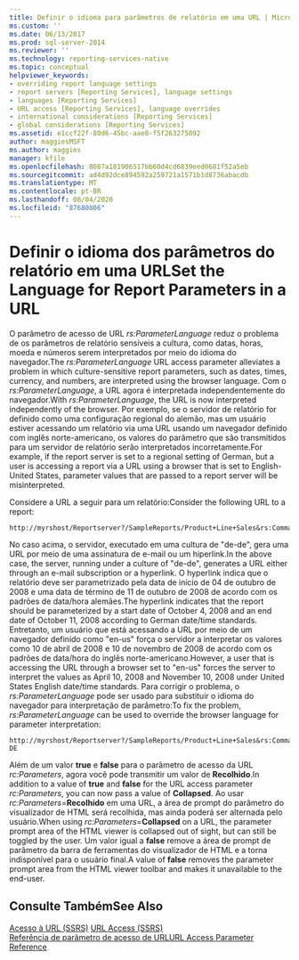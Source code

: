 ```yaml
---
title: Definir o idioma para parâmetros de relatório em uma URL | Microsoft Docs
ms.custom: ''
ms.date: 06/13/2017
ms.prod: sql-server-2014
ms.reviewer: ''
ms.technology: reporting-services-native
ms.topic: conceptual
helpviewer_keywords:
- overriding report language settings
- report servers [Reporting Services], language settings
- languages [Reporting Services]
- URL access [Reporting Services], language overrides
- international considerations [Reporting Services]
- global considerations [Reporting Services]
ms.assetid: e1ccf22f-80d6-45bc-aae0-f5f263275092
author: maggiesMSFT
ms.author: maggies
manager: kfile
ms.openlocfilehash: 8087a181906517bb60d4cd6839eed0681f52a5eb
ms.sourcegitcommit: ad4d92dce894592a259721a1571b1d8736abacdb
ms.translationtype: MT
ms.contentlocale: pt-BR
ms.lasthandoff: 08/04/2020
ms.locfileid: "87680806"
---
```

# <a name="set-the-language-for-report-parameters-in-a-url"></a><span data-ttu-id="311ec-102">Definir o idioma dos parâmetros do relatório em uma URL</span><span class="sxs-lookup"><span data-stu-id="311ec-102">Set the Language for Report Parameters in a URL</span></span>
  <span data-ttu-id="311ec-103">O parâmetro de acesso de URL *rs:ParameterLanguage* reduz o problema de os parâmetros de relatório sensíveis a cultura, como datas, horas, moeda e números serem interpretados por meio do idioma do navegador.</span><span class="sxs-lookup"><span data-stu-id="311ec-103">The *rs:ParameterLanguage* URL access parameter alleviates a problem in which culture-sensitive report parameters, such as dates, times, currency, and numbers, are interpreted using the browser language.</span></span> <span data-ttu-id="311ec-104">Com o *rs:ParameterLanguage*, a URL agora é interpretada independentemente do navegador.</span><span class="sxs-lookup"><span data-stu-id="311ec-104">With *rs:ParameterLanguage*, the URL is now interpreted independently of the browser.</span></span> <span data-ttu-id="311ec-105">Por exemplo, se o servidor de relatório for definido como uma configuração regional do alemão, mas um usuário estiver acessando um relatório via uma URL usando um navegador definido com inglês norte-americano, os valores do parâmetro que são transmitidos para um servidor de relatório serão interpretados incorretamente.</span><span class="sxs-lookup"><span data-stu-id="311ec-105">For example, if the report server is set to a regional setting of German, but a user is accessing a report via a URL using a browser that is set to English-United States, parameter values that are passed to a report server will be misinterpreted.</span></span>  
  
 <span data-ttu-id="311ec-106">Considere a URL a seguir para um relatório:</span><span class="sxs-lookup"><span data-stu-id="311ec-106">Consider the following URL to a report:</span></span>  
  
```  
http://myrshost/Reportserver?/SampleReports/Product+Line+Sales&rs:Command=Render&StartDate=4/10/2008&EndDate=11/10/2008  
```  
  
 <span data-ttu-id="311ec-107">No caso acima, o servidor, executado em uma cultura de "de-de", gera uma URL por meio de uma assinatura de e-mail ou um hiperlink.</span><span class="sxs-lookup"><span data-stu-id="311ec-107">In the above case, the server, running under a culture of "de-de", generates a URL either through an e-mail subscription or a hyperlink.</span></span> <span data-ttu-id="311ec-108">O hyperlink indica que o relatório deve ser parametrizado pela data de início de 04 de outubro de 2008 e uma data de término de 11 de outubro de 2008 de acordo com os padrões de data/hora alemães.</span><span class="sxs-lookup"><span data-stu-id="311ec-108">The hyperlink indicates that the report should be parameterized by a start date of October 4, 2008 and an end date of October 11, 2008 according to German date/time standards.</span></span> <span data-ttu-id="311ec-109">Entretanto, um usuário que está acessando a URL por meio de um navegador definido como "en-us" força o servidor a interpretar os valores como 10 de abril de 2008 e 10 de novembro de 2008 de acordo com os padrões de data/hora do inglês norte-americano.</span><span class="sxs-lookup"><span data-stu-id="311ec-109">However, a user that is accessing the URL through a browser set to "en-us" forces the server to interpret the values as April 10, 2008 and November 10, 2008 under United States English date/time standards.</span></span> <span data-ttu-id="311ec-110">Para corrigir o problema, o *rs:ParameterLanguage* pode ser usado para substituir o idioma do navegador para interpretação de parâmetro:</span><span class="sxs-lookup"><span data-stu-id="311ec-110">To fix the problem, *rs:ParameterLanguage* can be used to override the browser language for parameter interpretation:</span></span>  
  
```  
http://myrshost/Reportserver?/SampleReports/Product+Line+Sales&rs:Command=Render&StartDate=4/10/2008&EndDate=11/10/2008&rs:ParameterLanguage=de-DE  
```  
  
 <span data-ttu-id="311ec-111">Além de um valor **true** e **false** para o parâmetro de acesso da URL *rc:Parameters*, agora você pode transmitir um valor de **Recolhido**.</span><span class="sxs-lookup"><span data-stu-id="311ec-111">In addition to a value of **true** and **false** for the URL access parameter *rc:Parameters*, you can now pass a value of **Collapsed**.</span></span> <span data-ttu-id="311ec-112">Ao usar *rc:Parameters*=**Recolhido** em uma URL, a área de prompt do parâmetro do visualizador de HTML será recolhida, mas ainda poderá ser alternada pelo usuário.</span><span class="sxs-lookup"><span data-stu-id="311ec-112">When using *rc:Parameters*=**Collapsed** on a URL, the parameter prompt area of the HTML viewer is collapsed out of sight, but can still be toggled by the user.</span></span> <span data-ttu-id="311ec-113">Um valor igual a **false** remove a área de prompt de parâmetro da barra de ferramentas do visualizador de HTML e a torna indisponível para o usuário final.</span><span class="sxs-lookup"><span data-stu-id="311ec-113">A value of **false** removes the parameter prompt area from the HTML viewer toolbar and makes it unavailable to the end-user.</span></span>  
  
## <a name="see-also"></a><span data-ttu-id="311ec-114">Consulte Também</span><span class="sxs-lookup"><span data-stu-id="311ec-114">See Also</span></span>  
 <span data-ttu-id="311ec-115">[Acesso à URL &#40;SSRS&#41;](url-access-ssrs.md) </span><span class="sxs-lookup"><span data-stu-id="311ec-115">[URL Access &#40;SSRS&#41;](url-access-ssrs.md) </span></span>  
 [<span data-ttu-id="311ec-116">Referência de parâmetro de acesso de URL</span><span class="sxs-lookup"><span data-stu-id="311ec-116">URL Access Parameter Reference</span></span>](url-access-parameter-reference.md)  
  
  
